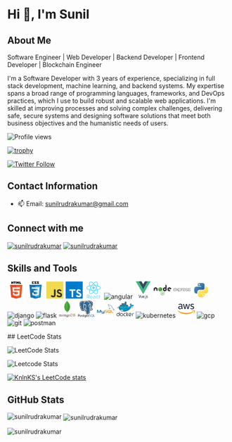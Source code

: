 # Hi 👋, I'm Sunil

## About Me
Software Engineer | Web Developer | Backend Developer | Frontend Developer | Blockchain Engineer

I'm a Software Developer with 3 years of experience, specializing in full stack development, machine learning, and backend systems. My expertise spans a broad range of programming languages, frameworks, and DevOps practices, which I use to build robust and scalable web applications. I'm skilled at improving processes and solving complex challenges, delivering safe, secure systems and designing software solutions that meet both business objectives and the humanistic needs of users.

<!-- Profile views counter -->
![Profile views](https://komarev.com/ghpvc/?username=sunilrudrakumar&label=Profile%20views&color=0e75b6&style=flat)

<!-- GitHub trophies -->
[![trophy](https://github-profile-trophy.vercel.app/?username=sunilrudrakumar)](https://github.com/ryo-ma/github-profile-trophy)

<!-- Twitter followers badge -->
[![Twitter Follow](https://img.shields.io/twitter/follow/sunilrudrakumar?logo=twitter&style=for-the-badge)](https://twitter.com/sunilrudrakumar)

## Contact Information
- 📫 Email: sunilrudrakumar@gmail.com

## Connect with me
<!-- Social media links -->
<p align="left">
<a href="https://twitter.com/sunilrudrakumar" target="blank"><img align="center" src="https://raw.githubusercontent.com/rahuldkjain/github-profile-readme-generator/master/src/images/icons/Social/twitter.svg" alt="sunilrudrakumar" height="30" width="40" /></a>
<a href="https://linkedin.com/in/sunilrudrakumar" target="blank"><img align="center" src="https://raw.githubusercontent.com/rahuldkjain/github-profile-readme-generator/master/src/images/icons/Social/linked-in-alt.svg" alt="sunilrudrakumar" height="30" width="40" /></a>
</p>

## Skills and Tools
<!-- Tech stack icons -->
<p align="left">
  <!-- Frontend -->
  <img src="https://raw.githubusercontent.com/devicons/devicon/master/icons/html5/html5-original-wordmark.svg" alt="html5" width="40" height="40"/>
  <img src="https://raw.githubusercontent.com/devicons/devicon/master/icons/css3/css3-original-wordmark.svg" alt="css3" width="40" height="40"/>
  <img src="https://raw.githubusercontent.com/devicons/devicon/master/icons/javascript/javascript-original.svg" alt="javascript" width="40" height="40"/>
  <img src="https://raw.githubusercontent.com/devicons/devicon/master/icons/typescript/typescript-original.svg" alt="typescript" width="40" height="40"/>
  <img src="https://raw.githubusercontent.com/devicons/devicon/master/icons/react/react-original-wordmark.svg" alt="react" width="40" height="40"/>
  <img src="https://angular.io/assets/images/logos/angular/angular.svg" alt="angular" width="40" height="40"/>
  <img src="https://raw.githubusercontent.com/devicons/devicon/master/icons/vuejs/vuejs-original-wordmark.svg" alt="vuejs" width="40" height="40"/>
  
  <!-- Backend -->
  <img src="https://raw.githubusercontent.com/devicons/devicon/master/icons/nodejs/nodejs-original-wordmark.svg" alt="nodejs" width="40" height="40"/>
  <img src="https://raw.githubusercontent.com/devicons/devicon/master/icons/express/express-original-wordmark.svg" alt="express" width="40" height="40"/>
  <img src="https://raw.githubusercontent.com/devicons/devicon/master/icons/python/python-original.svg" alt="python" width="40" height="40"/>
  <img src="https://cdn.worldvectorlogo.com/logos/django.svg" alt="django" width="40" height="40"/>
  <img src="https://www.vectorlogo.zone/logos/pocoo_flask/pocoo_flask-icon.svg" alt="flask" width="40" height="40"/>
  
  <!-- Databases -->
  <img src="https://raw.githubusercontent.com/devicons/devicon/master/icons/mongodb/mongodb-original-wordmark.svg" alt="mongodb" width="40" height="40"/>
  <img src="https://raw.githubusercontent.com/devicons/devicon/master/icons/postgresql/postgresql-original-wordmark.svg" alt="postgresql" width="40" height="40"/>
  <img src="https://raw.githubusercontent.com/devicons/devicon/master/icons/mysql/mysql-original-wordmark.svg" alt="mysql" width="40" height="40"/>
  
  <!-- DevOps & Cloud -->
  <img src="https://raw.githubusercontent.com/devicons/devicon/master/icons/docker/docker-original-wordmark.svg" alt="docker" width="40" height="40"/>
  <img src="https://www.vectorlogo.zone/logos/kubernetes/kubernetes-icon.svg" alt="kubernetes" width="40" height="40"/>
  <img src="https://raw.githubusercontent.com/devicons/devicon/master/icons/amazonwebservices/amazonwebservices-original-wordmark.svg" alt="aws" width="40" height="40"/>
  <img src="https://www.vectorlogo.zone/logos/google_cloud/google_cloud-icon.svg" alt="gcp" width="40" height="40"/>
  
  <!-- Other Tools -->
  <img src="https://www.vectorlogo.zone/logos/git-scm/git-scm-icon.svg" alt="git" width="40" height="40"/>
<!--  <img src="https://raw.githubusercontent.com/devicons/devicon/master/icons/linux/linux-original.svg" alt="linux" width="40" height="40"/>-->
  <img src="https://www.vectorlogo.zone/logos/getpostman/getpostman-icon.svg" alt="postman" width="40" height="40"/>
</p>
## LeetCode Stats

<!-- Option 1: Using LeetCode Stats Card -->
![LeetCode Stats](https://leetcard.jacoblin.cool/sunilkumar?theme=dark&font=baloo)

<!-- Option 2: Using LeetCode Stat Card -->
![Leetcode Stats](https://leetcode-stats-six.vercel.app/api?username=sunilkumar&theme=dark)

<!-- Option 3: Using LeetCode Badge -->
[![KnlnKS's LeetCode stats](https://leetcode-stats-six.vercel.app/api?username=sunilkumar)](https://github.com/KnlnKS/leetcode-stats)


## GitHub Stats
<!-- GitHub stats cards -->
<p><img align="left" src="https://github-readme-stats.vercel.app/api/top-langs?username=sunilrudrakumar&show_icons=true&locale=en&layout=compact" alt="sunilrudrakumar" /></p>

<p>&nbsp;<img align="center" src="https://github-readme-stats.vercel.app/api?username=sunilrudrakumar&show_icons=true&locale=en" alt="sunilrudrakumar" /></p>

 <p><img align="center" src="https://github-readme-streak-stats.herokuapp.com/?user=sunilrudrakumar&" alt="sunilrudrakumar" /></p>
